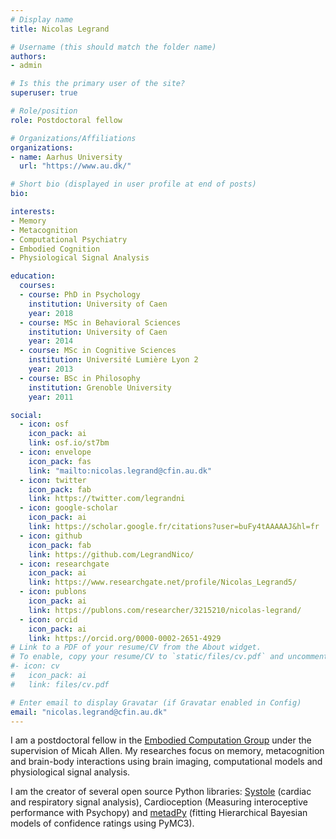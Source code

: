 ```yaml
---
# Display name
title: Nicolas Legrand

# Username (this should match the folder name)
authors:
- admin

# Is this the primary user of the site?
superuser: true

# Role/position
role: Postdoctoral fellow

# Organizations/Affiliations
organizations:
- name: Aarhus University
  url: "https://www.au.dk/"

# Short bio (displayed in user profile at end of posts)
bio:

interests:
- Memory
- Metacognition
- Computational Psychiatry
- Embodied Cognition
- Physiological Signal Analysis

education:
  courses:
  - course: PhD in Psychology
    institution: University of Caen
    year: 2018
  - course: MSc in Behavioral Sciences
    institution: University of Caen
    year: 2014
  - course: MSc in Cognitive Sciences
    institution: Université Lumière Lyon 2
    year: 2013
  - course: BSc in Philosophy
    institution: Grenoble University
    year: 2011

social:
  - icon: osf
    icon_pack: ai
    link: osf.io/st7bm
  - icon: envelope
    icon_pack: fas
    link: "mailto:nicolas.legrand@cfin.au.dk"
  - icon: twitter
    icon_pack: fab
    link: https://twitter.com/legrandni
  - icon: google-scholar
    icon_pack: ai
    link: https://scholar.google.fr/citations?user=buFy4tAAAAAJ&hl=fr
  - icon: github
    icon_pack: fab
    link: https://github.com/LegrandNico/
  - icon: researchgate
    icon_pack: ai
    link: https://www.researchgate.net/profile/Nicolas_Legrand5/
  - icon: publons
    icon_pack: ai
    link: https://publons.com/researcher/3215210/nicolas-legrand/
  - icon: orcid
    icon_pack: ai
    link: https://orcid.org/0000-0002-2651-4929
# Link to a PDF of your resume/CV from the About widget.
# To enable, copy your resume/CV to `static/files/cv.pdf` and uncomment the lines below.
#- icon: cv
#   icon_pack: ai
#   link: files/cv.pdf

# Enter email to display Gravatar (if Gravatar enabled in Config)
email: "nicolas.legrand@cfin.au.dk"
---
```


I am a postdoctoral fellow in the [Embodied Computation Group](https://the-ecg.org) under the supervision of Micah Allen. My researches focus on memory, metacognition and brain-body interactions using brain imaging, computational models and physiological signal analysis.

I am the creator of several open source Python libraries: [Systole](https://github.com/embodied-computation-group/systole) (cardiac and respiratory signal analysis), Cardioception (Measuring interoceptive performance with Psychopy) and [metadPy](https://github.com/LegrandNico/metadPy) (fitting Hierarchical Bayesian models of confidence ratings using PyMC3).
